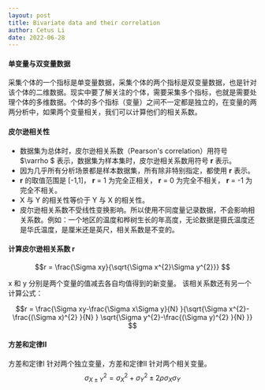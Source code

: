 ```yaml
---
layout: post
title: Bivariate data and their correlation
author: Cetus Li
date: 2022-06-28
---
```

#### 单变量与双变量数据
采集个体的一个指标是单变量数据，采集个体的两个指标是双变量数据，也是针对该个体的二维数据。现实中要了解关注的个体，需要采集多个指标，也就是需要处理个体的多维数据。个体的多个指标（变量）之间不一定都是独立的，在变量的两两分析中，如果两个变量相关，我们可以计算他们的相关系数。

#### 皮尔逊相关性
- 数据集为总体时，皮尔逊相关系数（Pearson's correlation）用符号  $\varrho $  表示，数据集为样本集时，皮尔逊相关系数用符号 **r** 表示。
- 因为几乎所有分析场景都是样本数据集，所有除非特别指定，都使用  **r**  表示。
-  **r** 的取值范围是 [-1,1]， **r** = 1 为完全正相关， **r** = 0 为完全不相关， **r** = -1 为完全不相关。
-  X 与 Y 的相关性等价于 Y 与 X 的相关性。
-  皮尔逊相关系数不受线性变换影响。所以使用不同度量记录数据，不会影响相关系数。例如：一个地区的温度和桦树生长的年高度，无论数据是摄氏温度还是华氏温度，是厘米还是英尺，相关系数是不变的。

#### 计算皮尔逊相关系数 **r**

$$r = \frac{\Sigma xy}{\sqrt{\Sigma x^{2}\Sigma y^{2}}} $$

x  和 y 分别是两个变量的值减去各自均值得到的新变量。
该相关系数还有另一个计算公式：

$$r = \frac{\Sigma xy-\frac{\Sigma x\Sigma y}{N} }{\sqrt{\Sigma x^{2}-\frac{(\Sigma x)^{2} }{N}  } \sqrt{\Sigma y^{2}-\frac{(\Sigma y)^{2} }{N}  }} $$

#### 方差和定律II
方差和定律I 针对两个独立变量，方差和定律II 针对两个相关变量。
$$\sigma ^{2} _{X\pm Y} =\sigma ^{2} _{X} + \sigma ^{2} _{Y}\pm 2\rho \sigma _{X}\sigma _{Y}$$

